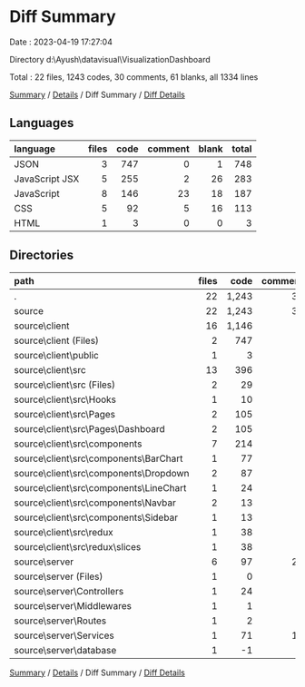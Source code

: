 # Diff Summary

Date : 2023-04-19 17:27:04

Directory d:\\Ayush\\datavisual\\VisualizationDashboard

Total : 22 files,  1243 codes, 30 comments, 61 blanks, all 1334 lines

[Summary](results.md) / [Details](details.md) / Diff Summary / [Diff Details](diff-details.md)

## Languages
| language | files | code | comment | blank | total |
| :--- | ---: | ---: | ---: | ---: | ---: |
| JSON | 3 | 747 | 0 | 1 | 748 |
| JavaScript JSX | 5 | 255 | 2 | 26 | 283 |
| JavaScript | 8 | 146 | 23 | 18 | 187 |
| CSS | 5 | 92 | 5 | 16 | 113 |
| HTML | 1 | 3 | 0 | 0 | 3 |

## Directories
| path | files | code | comment | blank | total |
| :--- | ---: | ---: | ---: | ---: | ---: |
| . | 22 | 1,243 | 30 | 61 | 1,334 |
| source | 22 | 1,243 | 30 | 61 | 1,334 |
| source\\client | 16 | 1,146 | 9 | 47 | 1,202 |
| source\\client (Files) | 2 | 747 | 0 | 0 | 747 |
| source\\client\\public | 1 | 3 | 0 | 0 | 3 |
| source\\client\\src | 13 | 396 | 9 | 47 | 452 |
| source\\client\\src (Files) | 2 | 29 | 5 | 6 | 40 |
| source\\client\\src\\Hooks | 1 | 10 | 0 | 4 | 14 |
| source\\client\\src\\Pages | 2 | 105 | 2 | 6 | 113 |
| source\\client\\src\\Pages\\Dashboard | 2 | 105 | 2 | 6 | 113 |
| source\\client\\src\\components | 7 | 214 | 0 | 30 | 244 |
| source\\client\\src\\components\\BarChart | 1 | 77 | 0 | 11 | 88 |
| source\\client\\src\\components\\Dropdown | 2 | 87 | 0 | 12 | 99 |
| source\\client\\src\\components\\LineChart | 1 | 24 | 0 | 4 | 28 |
| source\\client\\src\\components\\Navbar | 2 | 13 | 0 | 1 | 14 |
| source\\client\\src\\components\\Sidebar | 1 | 13 | 0 | 2 | 15 |
| source\\client\\src\\redux | 1 | 38 | 2 | 1 | 41 |
| source\\client\\src\\redux\\slices | 1 | 38 | 2 | 1 | 41 |
| source\\server | 6 | 97 | 21 | 14 | 132 |
| source\\server (Files) | 1 | 0 | 0 | 1 | 1 |
| source\\server\\Controllers | 1 | 24 | 1 | 2 | 27 |
| source\\server\\Middlewares | 1 | 1 | 0 | 0 | 1 |
| source\\server\\Routes | 1 | 2 | 0 | 0 | 2 |
| source\\server\\Services | 1 | 71 | 19 | 11 | 101 |
| source\\server\\database | 1 | -1 | 1 | 0 | 0 |

[Summary](results.md) / [Details](details.md) / Diff Summary / [Diff Details](diff-details.md)